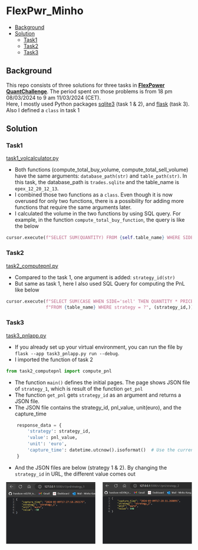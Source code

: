 # FlexPwr_Minho

* [Background](#Background)
* [Solution](#Solution)
  * [Task1](#Task1)
  * [Task2](#Task2)
  * [Task3](#Task3)

## Background
This repo consists of three solutions for three tasks in [**FlexPower QuantChallenge**](https://github.com/FlexPwr/QuantChallenge). The period spent on those problems is from 18 pm 08/03/2024 to 9 am 11/03/2024 (CET).   
Here, I mostly used Python packages [sqlite3](https://docs.python.org/3/library/sqlite3.html) (task 1 & 2), and [flask](https://flask.palletsprojects.com/en/3.0.x/) (task 3). Also I defined a `class` in task 1

## Solution

### Task1 
[task1_volcalculator.py](task1_volcalculator.py)
* Both functions (compute_total_buy_volume, compute_total_sell_volume) have the same arguments: `database_path(str)` and `table_path(str)`. In this task, the database_path is `trades.sqlite` and the table_name is `epex_12_20_12_13`.   
* I combined those two functions as a `class`. Even though it is now overused for only two functions, there is a possibility for adding more functions that require the same arguments later. 
* I calculated the volume in the two functions by using SQL query. For example, in the function `compute_total_buy_function`, the query is like the below
```python
cursor.execute(f"SELECT SUM(QUANTITY) FROM {self.table_name} WHERE SIDE ='buy' ")
```

### Task2 
[task2_computepnl.py](task2_computepnl.py)
* Compared to the task 1, one argument is added: `strategy_id(str)` 
* But same as task 1, here I also used SQL Query for computing the PnL like below 
```python
cursor.execute(f"SELECT SUM(CASE WHEN SIDE='sell' THEN QUANTITY * PRICE ELSE -QUANTITY * PRICE END)"
               f"FROM {table_name} WHERE strategy = ?", (strategy_id,))
```

### Task3 
[task3_pnlapp.py](task3_pnlapp.py)

* If you already set up your virtual environment, you can run the file by `flask --app task3_pnlapp.py run --debug`. 
* I imported the function of task 2
```python
from task2_computepnl import compute_pnl
```
* The function `main()` defines the initial pages. The page shows JSON file of `strategy_1`, which is result of the function `get_pnl`
* The function `get_pnl` gets `strategy_id` as an argument and returns a JSON file.
* The JSON file contains the strategy_id, pnl_value, unit(euro), and the capture_time

```python
    response_data = {
        'strategy': strategy_id,
        'value': pnl_value,
        'unit': 'euro',
        'capture_time': datetime.utcnow().isoformat()  # Use the current time
    }
```
*  And the JSON files are below (strategy 1 & 2). By changing the `strategy_id` in URL, the different value comes out

<div style="display: flex; justify-content: space-between;">
    <img src="pics/strategy_1.png" alt="strategy_1" style="width: 48%;"/>
    <img src="pics/strategy_2.png" alt="strategy_2" style="width: 48%;"/>
</div>


